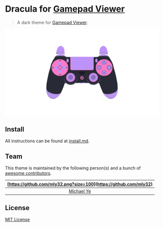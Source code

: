 # Dracula for [Gamepad Viewer](https://gamepadviewer.com/)

> A dark theme for [Gamepad Viewer](https://gamepadviewer.com/).

![Screenshot](./screenshot.png)

## Install

All instructions can be found at [install.md](./INSTALL.md).

<!-- [draculatheme.com/x](https://draculatheme.com/x). -->

## Team

This theme is maintained by the following person(s) and a bunch of [awesome contributors](https://github.com/dracula/template/graphs/contributors).

| [https://github.com/mly32.png?size=100](https://github.com/mly32) |
| :---------------------------------------------------------------: |
|              [Michael Ye](https://github.com/mly32)               |

## License

[MIT License](./LICENSE)
